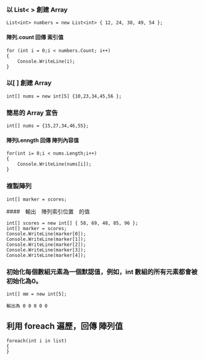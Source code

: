 ### 以 List< > 創建 Array

    List<int> numbers = new List<int> { 12, 24, 38, 49, 54 };


#### 陣列.count 回傳 索引值

    for (int i = 0;i < numbers.Count; i++)
    {
        Console.WriteLine(i);
    }
    
### 以[ ] 創建 Array

    int[] nums = new int[5] {10,23,34,45,56 };
    
### 簡易的 Array 宣告

    int[] nums = {15,27,34,46,55};
    
#### 陣列Lenngth 回傳 陣列內容值

    for(int i= 0;i < nums.Length;i++)
    {
        Console.WriteLine(nums[i]);
    }   

### 複製陣列

    int[] marker = scores;
    
####　輸出　陣列索引位置　的值

    int[] scores = new int[] { 58, 69, 48, 85, 96 };
    int[] marker = scores;
    Console.WriteLine(marker[0]);
    Console.WriteLine(marker[1]);
    Console.WriteLine(marker[2]);
    Console.WriteLine(marker[3]);
    Console.WriteLine(marker[4]);

### 初始化每個數組元素為一個默認值，例如，int 數組的所有元素都會被初始化為0。

    int[] mm = new int[5];

    輸出為 0 0 0 0 0
    
    
## 利用 foreach 遍歷，回傳 陣列值

    foreach(int i in list)
    {
    }
